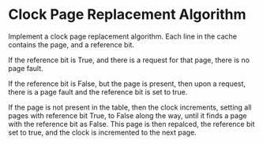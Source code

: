 # Clock Page Replacement Algorithm

Implement a clock page replacement algorithm. Each line in the cache contains the page, and a reference bit. 

If the reference bit is True, and there is a request for that page, there is no page fault.

If the reference bit is False, but the page is present, then upon a request, there is a page fault and the reference bit is set to true.

If the page is not present in the table, then the clock increments, setting all pages with reference bit True, to False along the way, until it finds a page with the reference bit as False. This page is then repalced, the reference bit set to true, and the clock is incremented to the next page.

